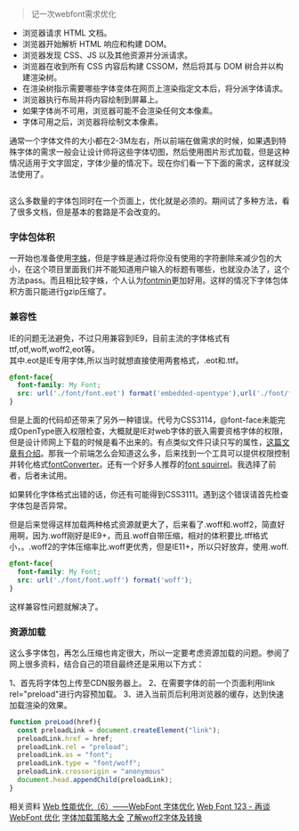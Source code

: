 >记一次webfont需求优化

  - 浏览器请求 HTML 文档。
  - 浏览器开始解析 HTML 响应和构建 DOM。
  - 浏览器发现 CSS、JS 以及其他资源并分派请求。
  - 浏览器在收到所有 CSS 内容后构建 CSSOM，然后将其与 DOM 树合并以构建渲染树。
  - 在渲染树指示需要哪些字体变体在网页上渲染指定文本后，将分派字体请求。
  - 浏览器执行布局并将内容绘制到屏幕上。
  - 如果字体尚不可用，浏览器可能不会渲染任何文本像素。
  - 字体可用之后，浏览器将绘制文本像素。

通常一个字体文件的大小都在2-3M左右，所以前端在做需求的时候，如果遇到特殊字体的需求一般会让设计师将这些字体切图，然后使用图片形式加载，但是这种情况适用于文字固定，字体少量的情况下。现在你们看一下下面的需求，这样就没法使用了。

![]()

这么多数量的字体包同时在一个页面上，优化就是必须的。期间试了多种方法，看了很多文档，但是基本的套路是不会改变的。

### 字体包体积
一开始也准备使用[字蛛](http://font-spider.org/)，但是字蛛是通过将你没有使用的字符删除来减少包的大小，在这个项目里面我们并不能知道用户输入的标题有哪些，也就没办法了，这个方法pass。而且相比较字蛛，个人认为[fontmin](http://ecomfe.github.io/fontmin/)更加好用。这样的情况下字体包体积方面只能进行gzip压缩了。

### 兼容性
IE的问题无法避免，不过只用兼容到IE9，目前主流的字体格式有ttf,otf,woff,woff2,eot等。  
其中.eot是IE专用字体,所以当时就想直接使用两套格式，.eot和.ttf。

```css
@font-face{
  font-family: My Font;
  src: url('./font/font.eot') format('embedded-opentype'),url('./font/font.ttf') format('truetype');
}
```
但是上面的代码却还带来了另外一种错误。代号为CSS3114，@font-face未能完成OpenType嵌入权限检查，大概就是IE对web字体的嵌入需要资格字体的权限，但是设计师网上下载的时候是看不出来的。有点类似文件只读只写的属性，[这篇文章有介绍](https://www.devexpress.com/Support/Center/Question/Details/T543636/the-css3114-font-face-failed-opentype-embedding-permission-check-permission-must-be)。那我一个前端怎么会知道这么多，后来找到一个工具可以提供权限控制并转化格式[fontConverter](https://onlinefontconverter.com/)。还有一个好多人推荐的[font squirrel](http://www.fontsquirrel.com/tools/webfont-generator)。我选择了前者，后者未试用。

如果转化字体格式出错的话，你还有可能得到CSS3111。遇到这个错误请首先检查字体包是否异常。

但是后来觉得这样加载两种格式资源就更大了，后来看了.woff和.woff2，简直好用啊，因为.woff刚好是IE9+，而且.woff自带压缩，相对的体积要比.tff格式小，。.woff2的字体压缩率比.woff更优秀，但是IE11+，所以只好放弃，使用.woff.

```css
@font-face{
  font-family: My Font;
  src: url('./font/font.woff') format('woff');
}
```

这样兼容性问题就解决了。

### 资源加载
这么多字体包，再怎么压缩也肯定很大，所以一定要考虑资源加载的问题。参阅了网上很多资料，结合自己的项目最终还是采用以下方式：

  1、首先将字体包上传至CDN服务器上。
  2、在需要字体的前一个页面利用link rel="preload"进行内容预加载。
  3、进入当前页后利用浏览器的缓存，达到快速加载渲染的效果。

```js
function preLoad(href){
  const preloadLink = document.createElement("link");
  preloadLink.href = href;
  preloadLink.rel = "preload";
  preloadLink.as = "font";
  preloadLink.type = "font/woff";
  preloadLink.crossorigin = "anonymous"
  document.head.appendChild(preloadLink);
}
```


相关资料
[Web 性能优化（6）——WebFont 字体优化](https://blog.nfz.moe/archives/wpo-web-font-performance.html)
[Web Font 123 - 再谈 WebFont 优化](https://blog.nfz.moe/archives/webfont-123.html)
[字体加载策略大全](https://www.w3cplus.com/css/comprehensive-webfonts.html)
[了解woff2字体及转换](https://www.zhangxinxu.com/wordpress/2018/07/known-woff2-mime-convert/)
